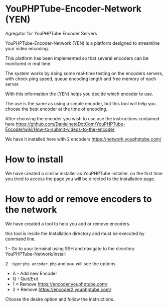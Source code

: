 # YouPHPTube-Encoder-Network (YEN)
Agregator for YouPHPTube Encoder Servers

YouPHPTube-Encoder-Network (YEN) is a platform designed to streamline your video encoding.

This platform has been implemented so that several encoders can be monitored in real time.

The system works by doing some real-time testing on the encoders servers, with check ping speed, queue encoding length and free memory of each server. 

With this information the (YEN) helps you decide which encoder to use.

The use is the same as using a simple encoder, but this tool will help you choose the best encoder at the time of encoding.

After choosing the encoder you wish to use use the instructions contained here https://github.com/DanielnetoDotCom/YouPHPTube-Encoder/wiki/How-to-submit-videos-to-the-encoder

We have it installed here with 2 encoders https://network.youphptube.com/

# How to install

We have created a similar installer as YouPHPTube installer.
on the first time you tried to access the page you will be directed to the installation page.

# How to add or remove encoders to the network

We have created a tool to help you add or remove encoders. 

this tool is inside the Installation directory and must be executed by command line.

1 - Go to your terminal using SSH and navigate to the directory YouPHPTube-Network/install

2 - type `php encoder.php` and you will see the options

* A - Add new Encoder
* Q - Quit/Exit
* 1 * Remove https://encoder.youphptube.com/
* 2 * Remove https://encoder2.youphptube.com/

Choose the desire option and follow the instructions.

